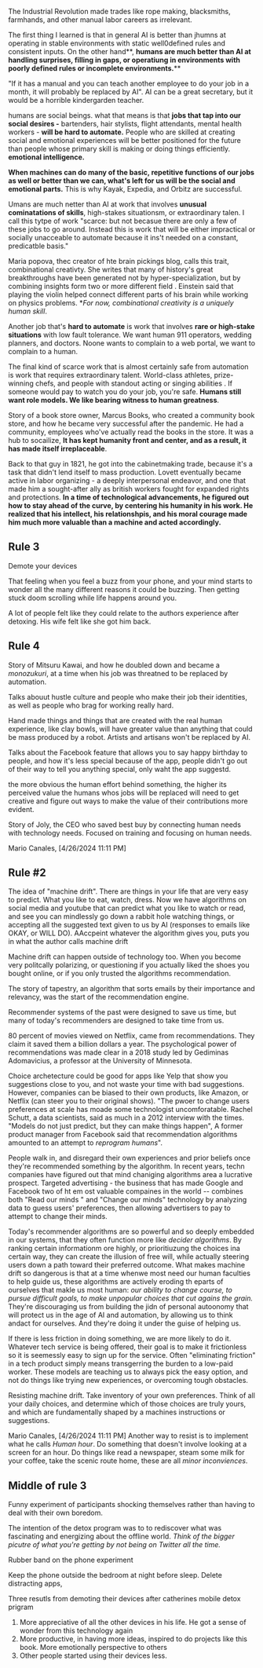 The Industrial Revolution made trades like rope making, blacksmiths, farmhands, and other manual labor careers as irrelevant. 

The first thing I learned is that in general AI is better than jhumns at operating in stable environments with static well0defined rules and consistent inputs. On the other hand**, **humans are much better than AI at handling surprises, filling in gaps, or operatiung in environments with poorly defined rules or incomplete environments.**** 

"If it has a manual and you can teach another employee to do your job in a month, it will probably be replaced by AI". AI can be a great secretary, but it would be a horrible kindergarden teacher.

humans are social beings. what that means is that **jobs that tap into our social desires -** bartenders, hair stylists, flight attendants, mental health workers - **will be hard to automate.** People who are skilled at creating social and emotional experiences will be better positioned for the future than people whose primary skill is making or doing things efficiently. 
**emotional intelligence.** 

**When machines can do many of the basic, repetitive functions of our jobs as well or better than we can, what's left for us will be the social and emotional parts.** This is why Kayak, Expedia, and Orbitz are successful. 

Umans are much netter than AI at work that involves **unusual cominatations of skills**, high-stakes situationsm, or extraordinary talen. I call this tytpe of work "scarce: but not becasue there are only a few of these jobs to go around. Instead this is work that will be either impractical or socially unacceable to automate because it ins't needed on a constant, predicatble basis." 

Maria popova, thec creator of hte brain pickings blog, calls this trait, combinational creativty. She writes that many of history's great breakthroughs have been generated not by hyper-specialization, but by combining insights form two or more different field . Einstein said that playing the violin helped connect different parts of his brain while working on physics problems. **For now, combinational creativity is a uniquely human skill*. 

Another job that's **hard to automate** is work that involves **rare or high-stake situations** with low fault tolerance. We want human 911 operators, wedding planners, and doctors. Noone wants to complain to a web portal, we want to complain to a human. 

The final kind of scarce work that is almost certainly safe from automation is work that requires extraordinary talent. World-class athletes, prize-winning chefs, and people with standout acting or singing abilities . If someone would pay to watch you do your job, you're safe. **Humans still want role models. We like bearing witness to human greatness**. 


Story of a book store owner, Marcus Books, who created a community book store, and how he became very successful after the pandemic. He had a community, employees who've actually read the books in the store. It was a hub to socailize, **It has kept humanity front and center, and as a result, it has made itself irreplaceable**. 

Back to that guy in 1821, he got into the cabinetmaking trade, because it's a task that didn't lend itself to mass production. Lovett eventually became active in labor organizing - a deeply interpersonal endeavor, and one that made him a sought-after ally as british workers fought for expanded rights and protections. **In a time of technological advancements, he figured out how to stay ahead of the curve, by centering his humanity in his work. He realized that his intellect, his relationshpis, and his moral courage made him much more valuable than a machine and acted accordingly.**

## Rule 3

Demote your devices

That feeling when you feel a buzz from your phone, and your mind starts to wonder all the many different reasons it could be buzzing. Then getting stuck doom scrolling while life happens around you.

A lot of people felt like they could relate to the authors experience after detoxing. His wife felt like she got him back.


## Rule 4

Story of Mitsuru Kawai, and how he doubled down and became a *monozukuri*, at a time when his job was threatned to be replaced by automation.

Talks abouut hustle culture and people who make their job their identities, as well as people who brag for working really hard. 

Hand made things and things that are created with the real human experience, like clay bowls, will have greater value than anything that could be mass produced by a robot. Artists and artisans won't be replaced by AI. 

Talks about the Facebook feature that allows you to say happy birthday to people, and how it's less special because of the app, people didn't go out of their way to tell you anything special, only waht the app suggestd.

the more obvious the human effort behind something, the higher its perceived value
the humans whos jobs will be replaced will need to get creative and figure out ways to make the value of their contributions more evident. 

Story of Joly, the CEO who saved best buy by connecting human needs with technology needs. Focused on training and focusing on human needs. 



Mario Canales, [4/26/2024 11:11 PM]
## Rule #2

The idea of "machine drift". There are things in your life that are very easy to predict. What you like to eat, watch, dress. Now we have algorithms on social media and youtube that can predict what you like to watch or read, and see you can mindlessly go down a rabbit hole watching things, or accepting all the suggested text given to us by AI (responses to emails like OKAY, or WILL DO). AAccpeint whatever the algorithm gives you, puts you in what the author calls machine drift

Machine drift can happen outside of technology too. When you become very politcally polarizing, or questioning if you actually liked the shoes you bought online, or if you only trusted the algorithms recommendation. 

The story of tapestry, an algorithm that sorts emails by their importance and relevancy, was the start of the recommendation engine.

Recommender systems of the past  were designed to save us time, but many of today's recommenders are designed to take time from us. 

80 percent of movies viewed on Netflix, came from recommendations. They claim it saved them a billion dollars a year. The psychological power of recommendations was made clear in a 2018 study led by Gediminas Adomavicius, a professor at the University of Minnesota. 

Choice archetecture could be good for apps like Yelp that show you suggestions close to you, and not waste your time with bad suggestions. However, companies can be biased to their own products, like Amazon, or Netflix (can steer you to their original shows). "The pwoer to change users preferences at scale has moade some technologist uncomforatable. Rachel Schutt, a data scientists, said as much in a 2012 interview with the times. "Models do not just predict, but they can make things happen", A former product manager from Facebook said that recommendation algorithms amounted to an attempt to *reprogram humans*". 

People walk in, and disregard their own experiences and prior beliefs once they're recommended something by the algorithm. 
In recent years, techn companies have figured out that mind chaniging algorithms area a lucrative prospect. Targeted advertising - the business that has made Google and Facebook two of ht em ost valuable compaines in the world -- combines both "Read our minds " and "Change our minds" technology by analyzing data to guess users' preferences, then allowing advertisers to pay to attempt to change their minds. 

Today's recommender algorithms are so powerful and so deeply embedded in our systems, that they often function more like *decider algorithms*. By ranking certain informationm ore highly, or prioritiuzung the choices ina   certain way, they can create the illusion of free will, while actually steering users down a path toward their preferred outcome.  What makes machine drift so dangerous is that at a time whenwe most need our human faculties to help guide us, these algorithms are actively eroding th eparts of ourselves that makle us most human: *our ability to change course, to pursue difficult goals, to make unpopular choices that cut agains the grain.* They're discouraging us from building the jidn of personal autoonomy that will protect us in the age of AI and automation, by allowing us to think andact for ourselves. And they're doing it under the guise of helping us.

If there is less friction in doing something, we are more likely to do it. Whatever tech service is being offered, their goal is to make it frictionless so it is seemessly easy to sign up for the service. Often "eliminating friction" in a tech product simply means transgerring the burden to a low-paid worker. These models are teaching us to always pick the easy option, and not do things like trying new experiences, or overcoming tough obstacles. 

Resisting machine drift. Take inventory of your own preferences. Think of all your daily choices, and determine which of those choices are truly yours, and which are fundamentally shaped by a machines instructions or suggestions.

Mario Canales, [4/26/2024 11:11 PM]
Another way to resist is to implement what he calls *Human hour*. Do something that doesn't involve looking at a screen for an hour. Do things like read a newspaper, steam some milk for your coffee, take the scenic route home, these are all *minor inconviences*. 


## Middle of rule 3

Funny experiment of participants shocking themselves rather than having to deal with their own boredom. 

The intention of the detox program was to to rediscover what was fascinating and energizing about the offline world. *Think of the bigger picutre of what you're getting by not being on Twitter all the time.* 

Rubber band on the phone experiment 

Keep the phone outside the bedroom at night before sleep. Delete distracting apps, 

Three resutls from demoting their devices after catherines mobile detox prigram
1. More appreciative of all the other devices in his life. He got a sense of wonder from this technology again
2. More productive, in having more ideas, inspired to do projects like this book. More emotionally perspective to others
3. Other people started using their devices less.